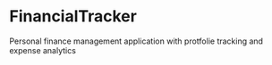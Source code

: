 # FinancialTracker
Personal finance management application with protfolie tracking and expense analytics
